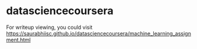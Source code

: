 # datasciencecoursera


For writeup viewing, you could visit https://saurabhiisc.github.io/datasciencecoursera/machine_learning_assignment.html
